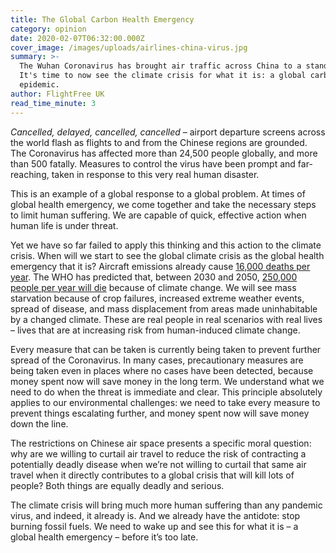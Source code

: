 ```yaml
---
title: The Global Carbon Health Emergency
category: opinion
date: 2020-02-07T06:32:00.000Z
cover_image: /images/uploads/airlines-china-virus.jpg
summary: >-
  The Wuhan Coronavirus has brought air traffic across China to a standstill.
  It's time to now see the climate crisis for what it is: a global carbon
  epidemic.
author: FlightFree UK
read_time_minute: 3
---
```

*Cancelled, delayed, cancelled, cancelled* – airport departure screens across the world flash as flights to and from the Chinese regions are grounded. The Coronavirus has affected more than 24,500 people globally, and more than 500 fatally. Measures to control the virus have been prompt and far-reaching, taken in response to this very real human disaster.

This is an example of a global response to a global problem. At times of global health emergency, we come together and take the necessary steps to limit human suffering. We are capable of quick, effective action when human life is under threat.

Yet we have so far failed to apply this thinking and this action to the climate crisis. When will we start to see the global climate crisis as the global health emergency that it is? Aircraft emissions already cause [16,000 deaths per year](https://airqualitynews.com/2015/07/27/aircraft-emissions-responsible-for-16000-deaths-per-year/). The WHO has predicted that, between 2030 and 2050, [250,000 people per year will die](https://www.theguardian.com/environment/2019/jul/31/climate-crisis-already-causing-deaths-and-childhood-stunting-report-reveals) because of climate change. We will see mass starvation because of crop failures, increased extreme weather events, spread of disease, and mass displacement from areas made uninhabitable by a changed climate. These are real people in real scenarios with real lives – lives that are at increasing risk from human-induced climate change.

Every measure that can be taken is currently being taken to prevent further spread of the Coronavirus. In many cases, precautionary measures are being taken even in places where no cases have been detected, because money spent now will save money in the long term. We understand what we need to do when the threat is immediate and clear. This principle absolutely applies to our environmental challenges: we need to take every measure to prevent things escalating further, and money spent now will save money down the line.

The restrictions on Chinese air space presents a specific moral question: why are we willing to curtail air travel to reduce the risk of contracting a potentially deadly disease when we’re not willing to curtail that same air travel when it directly contributes to a global crisis that will kill lots of people? Both things are equally deadly and serious.

The climate crisis will bring much more human suffering than any pandemic virus, and indeed, it already is. And we already have the antidote: stop burning fossil fuels. We need to wake up and see this for what it is – a global health emergency – before it’s too late.
